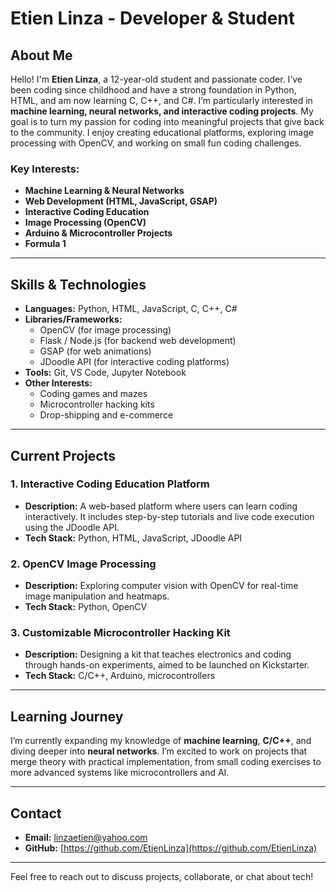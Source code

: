 # Etien Linza - Developer & Student

## About Me

Hello! I'm **Etien Linza**, a 12-year-old student and passionate coder. I’ve been coding since childhood and have a strong foundation in Python, HTML, and am now learning C, C++, and C#. I’m particularly interested in **machine learning, neural networks, and interactive coding projects**. My goal is to turn my passion for coding into meaningful projects that give back to the community. I enjoy creating educational platforms, exploring image processing with OpenCV, and working on small fun coding challenges.

### Key Interests:
- **Machine Learning & Neural Networks**
- **Web Development (HTML, JavaScript, GSAP)**
- **Interactive Coding Education**
- **Image Processing (OpenCV)**
- **Arduino & Microcontroller Projects**
- **Formula 1**

---

## Skills & Technologies

- **Languages:** Python, HTML, JavaScript, C, C++, C#
- **Libraries/Frameworks:** 
  - OpenCV (for image processing)
  - Flask / Node.js (for backend web development)
  - GSAP (for web animations)
  - JDoodle API (for interactive coding platforms)
- **Tools:** Git, VS Code, Jupyter Notebook
- **Other Interests:** 
  - Coding games and mazes
  - Microcontroller hacking kits
  - Drop-shipping and e-commerce

---

## Current Projects

### 1. **Interactive Coding Education Platform**
   - **Description:** A web-based platform where users can learn coding interactively. It includes step-by-step tutorials and live code execution using the JDoodle API.  
   - **Tech Stack:** Python, HTML, JavaScript, JDoodle API

### 2. **OpenCV Image Processing**
   - **Description:** Exploring computer vision with OpenCV for real-time image manipulation and heatmaps.  
   - **Tech Stack:** Python, OpenCV

### 3. **Customizable Microcontroller Hacking Kit**
   - **Description:** Designing a kit that teaches electronics and coding through hands-on experiments, aimed to be launched on Kickstarter.  
   - **Tech Stack:** C/C++, Arduino, microcontrollers

---

## Learning Journey

I’m currently expanding my knowledge of **machine learning**, **C/C++**, and diving deeper into **neural networks**. I’m excited to work on projects that merge theory with practical implementation, from small coding exercises to more advanced systems like microcontrollers and AI.

---

## Contact

- **Email:** linzaetien@yahoo.com
- **GitHub:** [https://github.com/EtienLinza](https://github.com/EtienLinza)

---

Feel free to reach out to discuss projects, collaborate, or chat about tech!
